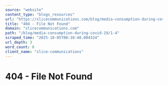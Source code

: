 ```yaml
---
source: "website"
content_type: "blogs_resources"
url: "https://slicecommunications.com/blog/media-consumption-during-covid-19/1-4"
title: "404 - File Not Found"
domain: "slicecommunications.com"
path: "/blog/media-consumption-during-covid-19/1-4"
scraped_time: "2025-10-05T00:10:40.004324"
url_depth: 3
word_count: 6
client_name: "slice-communications"
---
```


# 404 - File Not Found